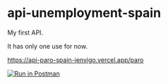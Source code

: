 # api-unemployment-spain
My first API.

It has only one use for now.

https://api-paro-spain-jenvigo.vercel.app/paro

[![Run in Postman](https://run.pstmn.io/button.svg)](https://god.gw.postman.com/run-collection/4079768-e9b9d673-38af-47b2-b0eb-799c2cf9e905?action=collection%2Ffork&collection-url=entityId%3D4079768-e9b9d673-38af-47b2-b0eb-799c2cf9e905%26entityType%3Dcollection%26workspaceId%3Df69643d5-4c7b-4ee7-8160-884a334b4018)
